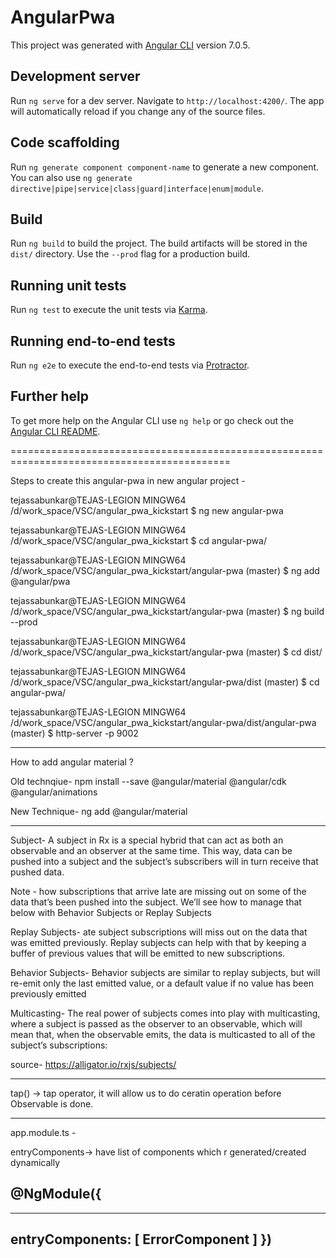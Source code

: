 # AngularPwa

This project was generated with [Angular CLI](https://github.com/angular/angular-cli) version 7.0.5.

## Development server

Run `ng serve` for a dev server. Navigate to `http://localhost:4200/`. The app will automatically reload if you change any of the source files.

## Code scaffolding

Run `ng generate component component-name` to generate a new component. You can also use `ng generate directive|pipe|service|class|guard|interface|enum|module`.

## Build

Run `ng build` to build the project. The build artifacts will be stored in the `dist/` directory. Use the `--prod` flag for a production build.

## Running unit tests

Run `ng test` to execute the unit tests via [Karma](https://karma-runner.github.io).

## Running end-to-end tests

Run `ng e2e` to execute the end-to-end tests via [Protractor](http://www.protractortest.org/).

## Further help

To get more help on the Angular CLI use `ng help` or go check out the [Angular CLI README](https://github.com/angular/angular-cli/blob/master/README.md).

============================================================================================

Steps to create this angular-pwa in new angular project -

tejassabunkar@TEJAS-LEGION MINGW64 /d/work_space/VSC/angular_pwa_kickstart
$ ng new angular-pwa

tejassabunkar@TEJAS-LEGION MINGW64 /d/work_space/VSC/angular_pwa_kickstart
$ cd angular-pwa/

tejassabunkar@TEJAS-LEGION MINGW64 /d/work_space/VSC/angular_pwa_kickstart/angular-pwa (master)
$ ng add @angular/pwa

tejassabunkar@TEJAS-LEGION MINGW64 /d/work_space/VSC/angular_pwa_kickstart/angular-pwa (master)
$ ng build --prod

tejassabunkar@TEJAS-LEGION MINGW64 /d/work_space/VSC/angular_pwa_kickstart/angular-pwa (master)
$ cd dist/

tejassabunkar@TEJAS-LEGION MINGW64 /d/work_space/VSC/angular_pwa_kickstart/angular-pwa/dist (master)
$ cd angular-pwa/

tejassabunkar@TEJAS-LEGION MINGW64 /d/work_space/VSC/angular_pwa_kickstart/angular-pwa/dist/angular-pwa (master)
$ http-server -p 9002

------------------------------------------------------------
How to add angular material ?
 
Old technqiue-
npm install --save @angular/material @angular/cdk @angular/animations

New Technique-
ng add @angular/material


------------------------------------------------------------------------------------------------------
Subject-
A subject in Rx is a special hybrid that can act as both an observable and an observer at the same time. This way, data can be pushed into a subject and the subject’s subscribers will in turn receive that pushed data.

Note -  how subscriptions that arrive late are missing out on some of the data that’s been pushed into the subject. We’ll see how to manage that below with Behavior Subjects or Replay Subjects


Replay Subjects-
ate subject subscriptions will miss out on the data that was emitted previously. Replay subjects can help with that by keeping a buffer of previous values that will be emitted to new subscriptions.

Behavior Subjects-
Behavior subjects are similar to replay subjects, but will re-emit only the last emitted value, or a default value if no value has been previously emitted

Multicasting-
The real power of subjects comes into play with multicasting, where a subject is passed as the observer to an observable, which will mean that, when the observable emits, the data is multicasted to all of the subject’s subscriptions:

source- https://alligator.io/rxjs/subjects/

------------------------------------------------------------------------------------------------------
tap() -> tap operator, it will allow us to do ceratin operation before Observable is done.

------------------------------------------------------------------------------------------------------
app.module.ts -

entryComponents-> have list of components which r generated/created dynamically

@NgModule({
  ----
  ----  
entryComponents: [ 
     ErrorComponent
  ]
})
------------------------------------------------------------------------------------------------------
